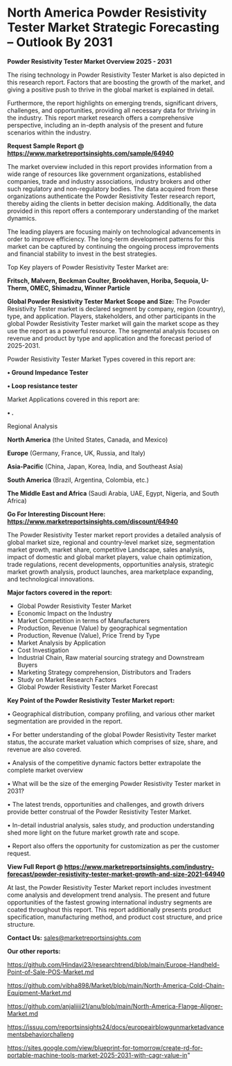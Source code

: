 # North America Powder Resistivity Tester Market Strategic Forecasting – Outlook By 2031

<Strong> Powder Resistivity Tester Market Overview 2025 - 2031</strong>

The rising technology in Powder Resistivity Tester Market is also depicted in this research report. Factors that are boosting the growth of the market, and giving a positive push to thrive in the global market is explained in detail.

Furthermore, the report highlights on emerging trends, significant drivers, challenges, and opportunities, providing all necessary data for thriving in the industry. This report market research offers a comprehensive perspective, including an in-depth analysis of the present and future scenarios within the industry.

<strong>Request Sample Report @ <a href=https://www.marketreportsinsights.com/sample/64940>https://www.marketreportsinsights.com/sample/64940</a></strong>

The market overview included in this report provides information from a wide range of resources like government organizations, established companies, trade and industry associations, industry brokers and other such regulatory and non-regulatory bodies. The data acquired from these organizations authenticate the Powder Resistivity Tester research report, thereby aiding the clients in better decision making. Additionally, the data provided in this report offers a contemporary understanding of the market dynamics.

The leading players are focusing mainly on technological advancements in order to improve efficiency. The long-term development patterns for this market can be captured by continuing the ongoing process improvements and financial stability to invest in the best strategies.

Top Key players of Powder Resistivity Tester Market are:

<strong>Fritsch, Malvern, Beckman Coulter, Brookhaven, Horiba, Sequoia, U-Therm, OMEC, Shimadzu, Winner Particle</strong>

<strong><b>Global Powder Resistivity Tester Market Scope and Size:</b></strong>
The Powder Resistivity Tester market is declared segment by company, region (country), type, and application. Players, stakeholders, and other participants in the global Powder Resistivity Tester market will gain the market scope as they use the report as a powerful resource. The segmental analysis focuses on revenue and product by type and application and the forecast period of 2025-2031.

Powder Resistivity Tester Market Types covered in this report are:

<strong>• Ground Impedance Tester

• Loop resistance tester</strong>

Market Applications covered in this report are:

<strong>• .</strong> 

Regional Analysis

<strong>North America</strong> (the United States, Canada, and Mexico)

<strong>Europe</strong> (Germany, France, UK, Russia, and Italy)

<strong>Asia-Pacific</strong> (China, Japan, Korea, India, and Southeast Asia)

<strong>South America</strong> (Brazil, Argentina, Colombia, etc.)

<strong>The Middle East and Africa</strong> (Saudi Arabia, UAE, Egypt, Nigeria, and South Africa)

<strong>Go For Interesting Discount Here: <a href=https://www.marketreportsinsights.com/discount/64940>https://www.marketreportsinsights.com/discount/64940</a></strong>

The Powder Resistivity Tester market report provides a detailed analysis of global market size, regional and country-level market size, segmentation market growth, market share, competitive Landscape, sales analysis, impact of domestic and global market players, value chain optimization, trade regulations, recent developments, opportunities analysis, strategic market growth analysis, product launches, area marketplace expanding, and technological innovations.

<strong><b>Major factors covered in the report:</b></strong>
<ul>
  <li>Global Powder Resistivity Tester Market </li>
  <li>Economic Impact on the Industry</li>
  <li>Market Competition in terms of Manufacturers</li>
  <li>Production, Revenue (Value) by geographical segmentation</li>
  <li>Production, Revenue (Value), Price Trend by Type</li>
  <li>Market Analysis by Application</li>
  <li>Cost Investigation</li>
  <li>Industrial Chain, Raw material sourcing strategy and Downstream Buyers</li>
  <li>Marketing Strategy comprehension, Distributors and Traders</li>
  <li>Study on Market Research Factors</li>
  <li>Global Powder Resistivity Tester Market Forecast</li>
</ul>

<strong><b>Key Point of the Powder Resistivity Tester Market report:</b></strong>

• Geographical distribution, company profiling, and various other market segmentation are provided in the report.

• For better understanding of the global Powder Resistivity Tester market status, the accurate market valuation which comprises of size, share, and revenue are also covered.

• Analysis of the competitive dynamic factors better extrapolate the complete market overview

• What will be the size of the emerging Powder Resistivity Tester market in 2031?

• The latest trends, opportunities and challenges, and growth drivers provide better construal of the Powder Resistivity Tester Market.

• In-detail industrial analysis, sales study, and production understanding shed more light on the future market growth rate and scope.

• Report also offers the opportunity for customization as per the customer request.

<strong><b>View Full Report @ <a href=https://www.marketreportsinsights.com/industry-forecast/powder-resistivity-tester-market-growth-and-size-2021-64940>https://www.marketreportsinsights.com/industry-forecast/powder-resistivity-tester-market-growth-and-size-2021-64940</a></b></strong>


At last, the Powder Resistivity Tester Market report includes investment come analysis and development trend analysis. The present and future opportunities of the fastest growing international industry segments are coated throughout this report. This report additionally presents product specification, manufacturing method, and product cost structure, and price structure.

<strong>Contact Us:</strong>
sales@marketreportsinsights.com

<strong>Our other reports:</strong>

<a href=https://github.com/Hindavi23/researchtrend/blob/main/Europe-Handheld-Point-of-Sale-POS-Market.md>https://github.com/Hindavi23/researchtrend/blob/main/Europe-Handheld-Point-of-Sale-POS-Market.md</a>

<a href=https://github.com/vibha898/Market/blob/main/North-America-Cold-Chain-Equipment-Market.md>https://github.com/vibha898/Market/blob/main/North-America-Cold-Chain-Equipment-Market.md</a>

<a href=https://github.com/anjaliiii21/anu/blob/main/North-America-Flange-Aligner-Market.md>https://github.com/anjaliiii21/anu/blob/main/North-America-Flange-Aligner-Market.md</a>

<a href=https://issuu.com/reportsinsights24/docs/europeairblowgunmarketadvancementsbehaviorchalleng>https://issuu.com/reportsinsights24/docs/europeairblowgunmarketadvancementsbehaviorchalleng</a>

<a href=https://sites.google.com/view/blueprint-for-tomorrow/create-rd-for-portable-machine-tools-market-2025-2031-with-cagr-value-in>https://sites.google.com/view/blueprint-for-tomorrow/create-rd-for-portable-machine-tools-market-2025-2031-with-cagr-value-in</a>"
